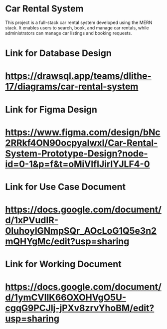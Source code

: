 # Car Rental System
This project is a full-stack car rental system developed using the MERN stack. It enables users to search, book, and manage car rentals, while administrators can manage car listings and booking requests.

# Link for Database Design
# https://drawsql.app/teams/dlithe-17/diagrams/car-rental-system

# Link for Figma Design 
# https://www.figma.com/design/bNc2RRkf4ON90ocpyaIwxI/Car-Rental-System-Prototype-Design?node-id=0-1&p=f&t=oMiVIfIJirlYJLF4-0

# Link for Use Case Document
# https://docs.google.com/document/d/1xPVudIR-0luhoylGNmpSQr_AOcLoG1Q5e3n2mQHYgMc/edit?usp=sharing

# Link for Working Document
# https://docs.google.com/document/d/1ymCVIlK66OXOHVgO5U-cgqG9PCJlj-jPXv8zrvYhoBM/edit?usp=sharing
